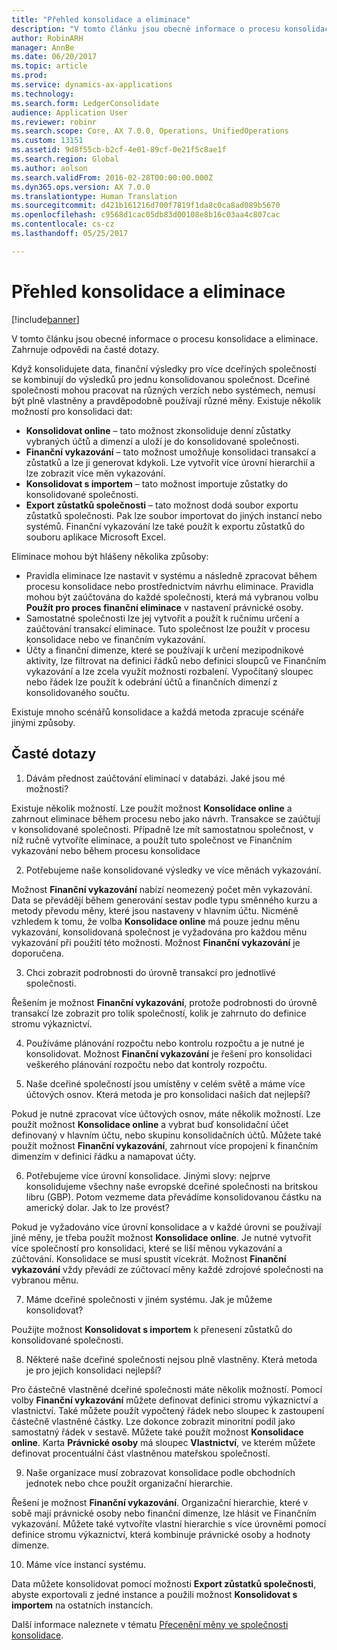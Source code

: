 ```yaml
---
title: "Přehled konsolidace a eliminace"
description: "V tomto článku jsou obecné informace o procesu konsolidace a eliminace. Zahrnuje odpovědi na časté dotazy."
author: RobinARH
manager: AnnBe
ms.date: 06/20/2017
ms.topic: article
ms.prod: 
ms.service: dynamics-ax-applications
ms.technology: 
ms.search.form: LedgerConsolidate
audience: Application User
ms.reviewer: robinr
ms.search.scope: Core, AX 7.0.0, Operations, UnifiedOperations
ms.custom: 13151
ms.assetid: 9d8f55cb-b2cf-4e01-89cf-0e21f5c8ae1f
ms.search.region: Global
ms.author: aolson
ms.search.validFrom: 2016-02-28T00:00:00.000Z
ms.dyn365.ops.version: AX 7.0.0
ms.translationtype: Human Translation
ms.sourcegitcommit: d421b161216d700f7819f1da8c0ca8ad089b5670
ms.openlocfilehash: c9568d1cac05db83d00108e8b16c03aa4c807cac
ms.contentlocale: cs-cz
ms.lasthandoff: 05/25/2017

---
```


# <a name="consolidation-and-elimination-overview"></a>Přehled konsolidace a eliminace

[!include[banner](../includes/banner.md)]


V tomto článku jsou obecné informace o procesu konsolidace a eliminace. Zahrnuje odpovědi na časté dotazy.

Když konsolidujete data, finanční výsledky pro více dceřiných společností se kombinují do výsledků pro jednu konsolidovanou společnost. Dceřiné společnosti mohou pracovat na různých verzích nebo systémech, nemusí být plně vlastněny a pravděpodobně používají různé měny. Existuje několik možností pro konsolidaci dat:

-   **Konsolidovat online** – tato možnost zkonsoliduje denní zůstatky vybraných účtů a dimenzí a uloží je do konsolidované společnosti.
-   **Finanční vykazování** – tato možnost umožňuje konsolidaci transakcí a zůstatků a lze ji generovat kdykoli. Lze vytvořit více úrovní hierarchií a lze zobrazit více měn vykazování.
-   **Konsolidovat s importem** – tato možnost importuje zůstatky do konsolidované společnosti.
-   **Export zůstatků společnosti** – tato možnost dodá soubor exportu zůstatků společnosti. Pak lze soubor importovat do jiných instancí nebo systémů. Finanční vykazování lze také použít k exportu zůstatků do souboru aplikace Microsoft Excel.

Eliminace mohou být hlášeny několika způsoby:

-   Pravidla eliminace lze nastavit v systému a následně zpracovat během procesu konsolidace nebo prostřednictvím návrhu eliminace. Pravidla mohou být zaúčtována do každé společnosti, která má vybranou volbu **Použít pro proces finanční eliminace** v nastavení právnické osoby.
-   Samostatné společnosti lze jej vytvořit a použít k ručnímu určení a zaúčtování transakcí eliminace. Tuto společnost lze použít v procesu konsolidace nebo ve finančním vykazování.
-   Účty a finanční dimenze, které se používají k určení mezipodnikové aktivity, lze filtrovat na definici řádků nebo definici sloupců ve Finančním vykazování a lze zcela využít možnosti rozbalení. Vypočítaný sloupec nebo řádek lze použít k odebrání účtů a finančních dimenzí z konsolidovaného součtu.

Existuje mnoho scénářů konsolidace a každá metoda zpracuje scénáře jinými způsoby.

## <a name="frequently-asked-questions"></a>Časté dotazy
1.  Dávám přednost zaúčtování eliminací v databázi. Jaké jsou mé možnosti?

Existuje několik možností. Lze použít možnost **Konsolidace online** a zahrnout eliminace během procesu nebo jako návrh. Transakce se zaúčtují v konsolidované společnosti. Případně lze mít samostatnou společnost, v níž ručně vytvoříte eliminace, a použít tuto společnost ve Finančním vykazování nebo během procesu konsolidace

2.  Potřebujeme naše konsolidované výsledky ve více měnách vykazování.

Možnost **Finanční vykazování** nabízí neomezený počet měn vykazování. Data se převádějí během generování sestav podle typu směnného kurzu a metody převodu měny, které jsou nastaveny v hlavním účtu. Nicméně vzhledem k tomu, že volba **Konsolidace online** má pouze jednu měnu vykazování, konsolidovaná společnost je vyžadována pro každou měnu vykazování při použití této možnosti. Možnost **Finanční vykazování** je doporučena.

3.  Chci zobrazit podrobnosti do úrovně transakcí pro jednotlivé společnosti.

Řešením je možnost **Finanční vykazování**, protože podrobnosti do úrovně transakcí lze zobrazit pro tolik společností, kolik je zahrnuto do definice stromu výkaznictví.

4.  Používáme plánování rozpočtu nebo kontrolu rozpočtu a je nutné je konsolidovat.
Možnost **Finanční vykazování** je řešení pro konsolidaci veškerého plánování rozpočtu nebo dat kontroly rozpočtu.

5.  Naše dceřiné společností jsou umístěny v celém světě a máme více účtových osnov. Která metoda je pro konsolidaci našich dat nejlepší?

Pokud je nutné zpracovat více účtových osnov, máte několik možností. Lze použít možnost **Konsolidace online** a vybrat buď konsolidační účet definovaný v hlavním účtu, nebo skupinu konsolidačních účtů. Můžete také použít možnost **Finanční vykazování**, zahrnout více propojení k finančním dimenzím v definici řádku a namapovat účty.

6.  Potřebujeme více úrovní konsolidace. Jinými slovy: nejprve konsolidujeme všechny naše evropské dceřiné společnosti na britskou libru (GBP). Potom vezmeme data převádíme konsolidovanou částku na americký dolar. Jak to lze provést?

Pokud je vyžadováno více úrovní konsolidace a v každé úrovni se používají jiné měny, je třeba použít možnost **Konsolidace online**. Je nutné vytvořit více společností pro konsolidaci, které se liší měnou vykazování a zúčtování. Konsolidace se musí spustit vícekrát. Možnost **Finanční vykazování** vždy převádí ze zúčtovací měny každé zdrojové společnosti na vybranou měnu.

7.  Máme dceřiné společnosti v jiném systému. Jak je můžeme konsolidovat?

Použijte možnost **Konsolidovat s importem** k přenesení zůstatků do konsolidované společnosti.

8.  Některé naše dceřiné společnosti nejsou plně vlastněny. Která metoda je pro jejich konsolidaci nejlepší?

Pro částečně vlastněné dceřiné společnosti máte několik možností. Pomocí volby **Finanční vykazování** můžete definovat definici stromu výkaznictví a vlastnictví. Také můžete použít vypočtený řádek nebo sloupec k zastoupení částečně vlastněné částky. Lze dokonce zobrazit minoritní podíl jako samostatný řádek v sestavě. Můžete také použít možnost **Konsolidace online**. Karta **Právnické osoby** má sloupec **Vlastnictví**, ve kterém můžete definovat procentuální část vlastněnou mateřskou společností.

9.  Naše organizace musí zobrazovat konsolidace podle obchodních jednotek nebo chce použít organizační hierarchie.

Řešení je možnost **Finanční vykazování**. Organizační hierarchie, které v sobě mají právnické osoby nebo finanční dimenze, lze hlásit ve Finančním vykazování. Můžete také vytvoříte vlastní hierarchie s více úrovněmi pomocí definice stromu výkaznictví, která kombinuje právnické osoby a hodnoty dimenze.

10. Máme více instancí systému.

Data můžete konsolidovat pomocí možnosti **Export zůstatků společnosti**, abyste exportovali z jedné instance a použili možnost **Konsolidovat s importem** na ostatních instancích.


Další informace naleznete v tématu [Přecenění měny ve společnosti konsolidace](..\general-ledger\currency-revaluation-consolidation-company.md).



